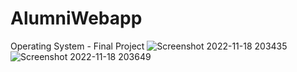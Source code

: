 # AlumniWebapp
Operating System - Final Project
![Screenshot 2022-11-18 203435](https://user-images.githubusercontent.com/78015199/202718369-68990e66-39d1-4db8-bf4d-d0a70afc845c.png)
![Screenshot 2022-11-18 203649](https://user-images.githubusercontent.com/78015199/202718380-713ee96e-f53a-4364-9f59-fe741d6ac0b8.png)
